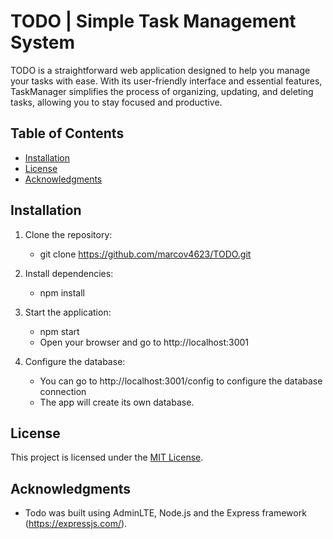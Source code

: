 # TODO | Simple Task Management System

TODO is a straightforward web application designed to help you manage your tasks with ease. With its user-friendly interface and essential features, TaskManager simplifies the process of organizing, updating, and deleting tasks, allowing you to stay focused and productive.

## Table of Contents

- [Installation](#installation)
- [License](#license)
- [Acknowledgments](#acknowledgments)

## Installation


1. Clone the repository:

    - git clone https://github.com/marcov4623/TODO.git

2. Install dependencies:

    - npm install

3. Start the application:
    - npm start
    - Open your browser and go to http://localhost:3001

4. Configure the database:
   - You can go to http://localhost:3001/config to configure the database connection
   - The app will create its own database.

## License

This project is licensed under the [MIT License](https://opensource.org/licenses/MIT).

## Acknowledgments

- Todo was built using AdminLTE, Node.js and the Express framework (https://expressjs.com/).
